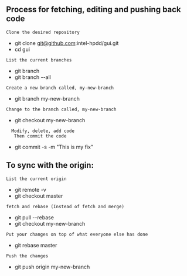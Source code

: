 ## Process for fetching, editing and pushing back code
```
Clone the desired repository
```
* git clone git@github.com:intel-hpdd/gui.git
* cd gui
```
List the current branches
```
* git branch 
* git branch --all
```
Create a new branch called, my-new-branch
```
* git branch my-new-branch
```
Change to the branch called, my-new-branch
```
* git checkout my-new-branch
``` 
  Modify, delete, add code
   Then commit the code
``` 
* git commit -s -m "This is my fix"
 
## To sync with the origin:
```
List the current origin
```
* git remote -v 
* git checkout master
```
fetch and rebase (Instead of fetch and merge)
```
* git pull  --rebase
* git checkout my-new-branch
```
Put your changes on top of what everyone else has done
```
* git rebase master
```
Push the changes
```
* git push origin my-new-branch